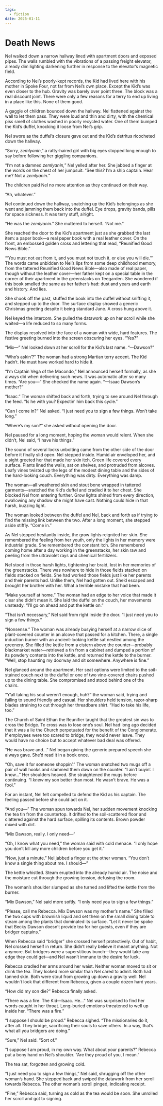 ```yaml
---
tags:
  - fiction
date: 2025-01-11
---
```

# Death News

<span class="firstletter">N</span><span class="firstwords">el walked down a narrow</span> hallway lined with apartment doors and exposed pipes. The walls rumbled with the vibrations of a passing freight elevator, already dim lighting darkening further in response to the elevator’s magnetic field.

According to Nel’s poorly-kept records, the Kid had lived here with his mother in Spoke Four, not far from Nel’s own place. Except the Kid’s was even closer to the hub. Gravity was barely over point three. The block was a real discount joint. There were only a few reasons for a terry to end up living in a place like this. None of them good.

A gaggle of children bounced down the hallway. Nel flattened against the wall to let them pass. They were loud and thin and dirty, with the chemical piss smell of clothes washed in poorly recycled water. One of them bumped the Kid’s duffel, knocking it loose from Nel’s grip.

Nel swore as the duffel’s closure gave out and the Kid’s detritus ricocheted down the hallway.

“Sorry, *zemlyanin*,” a ratty-haired girl with big eyes stopped long enough to say before following her giggling companions.

“I’m not a damned *zemlyanin,*” Nel yelled after her. She jabbed a finger at the words on the chest of her jumpsuit. “See this? I’m a ship captain. Hear me? Not a *zemlyanin.”*

The children paid Nel no more attention as they continued on their way.

“Ah, whatever.”

Nel continued down the hallway, snatching up the Kid’s belongings as she went and jamming them back into the duffel. Eye drops, gravity bands, pills for space sickness. It was terry stuff, alright.

“He was the *zemlyanin*.” She muttered to herself. “Not me.”

She reached the door to the Kid’s apartment just as she grabbed the last item: a paper book—a real paper book with a real leather cover. On the front, an embossed golden cross and lettering that read, “Reunified Good News Bible.”

“‘You must not eat from it, and you must not touch it, or else you will die.’” The words came unbidden to Nel’s lips from some deep childhood memory, from the tattered Reunified Good News Bible—also made of real paper, though without the leather cover—her father kept on a special table in the corner of their apartment in the greenstacks on Teegarden. She wondered if this book smelled the same as her father’s had: dust and years and earth and history. And lies.

She shook off the past, stuffed the book into the duffel without sniffing it, and stepped up to the door. The surface display showed a generic Christmas greeting despite it being standard June. A cross hung above it.

Nel keyed the intercom. She pulled the datawork up on her scroll while she waited—a life reduced to so many forms.

The display resolved into the face of a woman with wide, hard features. The festive greeting burned into the screen obscuring her eyes. “Yes?”

“Mix—” Nel looked down at her scroll for the Kid’s last name. “—Dawson?”

“Who’s askin’?” The woman had a strong Martian terry accent. The Kid hadn’t. He must have worked hard to hide it.

“I’m Captain Vega of the Macondo,” Nel announced herself formally, as she always did when delivering such news. It was automatic after so many times. “Are you—” She checked the name again. “—Isaac Dawson’s mother?”

“Isaac.” The woman shifted back and forth, trying to see around Nel through the feed. “Is he with you? Expectin’ him back this cycle.”

“Can I come in?” Nel asked. “I just need you to sign a few things. Won’t take long.”

“Where’s my son?” she asked without opening the door.

Nel paused for a long moment, hoping the woman would relent. When she didn’t, Nel said, “I have his things.”

The sound of several locks unbolting came from the other side of the door before it finally slid open. Nel stepped inside. Humid air enveloped her, and a sight greeted her that made her skin itch. Green life covered every surface. Plants lined the walls, sat on shelves, and protruded from alcoves. Leafy vines twisted up the legs of the modest dining table and the sides of the hard-looking couch. Everything was dirty. Everything was damp.

The woman—all weathered skin and stout bone wrapped in tattered garments—snatched the Kid’s duffel and cradled it to her chest. She blocked Nel from entering further. Grow lights shined from every direction, swallowing any shadow she might have cast. Nothing could hide in that harsh, buzzing light.

The woman looked between the duffel and Nel, back and forth as if trying to find the missing link between the two. After a long moment, she stepped aside stiffly. “Come in.”

As Nel stepped hesitantly inside, the grow lights reignited her skin. She remembered the feeling from her youth, only the lights in her memory were industrial grade. She remembered the constant itch. She remembered coming home after a day working in the greenstacks, her skin raw and peeling from the ultraviolet rays and chemical fertilizers.

Nel stood in those harsh lights, tightening her braid, lost in her memories of the greenstacks. There was nowhere to hide in those fields stacked on fields stacked on fields. She had worked those fields just like her parents and their parents had. Unlike them, Nel had gotten out. She’d escaped and brought her brother with her. What a terrible mistake that had been.

“Make yourself at home.” The woman had an edge to her voice that made it clear she didn’t mean it. She laid the duffel on the couch, her movements unsteady. “I’ll go on ahead and put the kettle on.”

“That isn’t necessary,” Nel said from right inside the door. “I just need you to sign a few things.”

“Nonsense.” The woman was already busying herself at a narrow slice of plant-covered counter in an alcove that passed for a kitchen. There, a single induction burner with an ancient-looking kettle sat nestled among the greenery. She filled the kettle from a cistern above the counter—probably blackmarket water—retrieved a tin from a cabinet and dumped a portion of its powdery contents into the kettle, and returned the kettle to the burner. “Well, stop haunting my doorway and sit somewhere. Anywhere is fine.”

Nel glanced around the apartment. Her seat options were limited to the soil-stained couch next to the duffel or one of two vine-covered chairs pushed up to the dining table. She compromised and stood behind one of the chairs.

“Y’all taking his soul weren’t enough, huh?” the woman said, trying and failing to sound friendly and casual. Her shoulders held tension, razor-sharp blades straining to cut through her threadbare shirt. “Had to take his life, too.”

The Church of Saint Ethan the Reunifier taught that the greatest sin was to cross the Bridge. To cross was to lose one’s soul. Nel had long ago decided that it was a lie the Church perpetuated for the benefit of the Conglomerate. If employees were too scared to bridge, they would never leave. They would have no choice but to accept whatever bad deal was offered.

“He was brave and…” Nel began giving the generic prepared speech she always gave. She’d read it in a book once.

“Oh, save it for someone shoppin’.” The woman snatched two mugs off a pair of wall hooks and slammed them down on the counter. “I ain’t buyin’. I know…” Her shoulders heaved. She straightened the mugs before continuing. “I *knew* my son better than most. He wasn’t brave. He was a fool.”

For an instant, Nel felt compelled to defend the Kid as his captain. The feeling passed before she could act on it.

“And you—” The woman spun towards Nel, her sudden movement knocking the tea tin from the countertop. It drifted to the soil-scattered floor and clattered against the hard surface, spilling its contents. Brown powder mixed with dirt.

“Mix Dawson, really. I only need—”

“Oh, I know what you need,” the woman said with cold menace. “I only hope you don’t kill any more children before you get it.”

“Now, just a minute.” Nel jabbed a finger at the other woman. “You don’t know a single thing about me. I should—”

The kettle whistled. Steam erupted into the already humid air. The noise and the moisture cut through the growing tension, defusing the room.

The woman’s shoulder slumped as she turned and lifted the kettle from the burner.

“Mix Dawson,” Nel said more softly. “I only need you to sign a few things.”

“Please, call me Rebecca. Mix Dawson was my mother’s name.” She filled the two cups with brownish liquid and set them on the small dining table to steam among the plants that dominated its surface. “Let it never be spoke that Becky Dawson doesn’t provide tea for her guests, even if they are bridger captains.”

When Rebecca said “bridger” she crossed herself protectively. Out of habit, Nel crossed herself in return. She didn’t really believe it meant anything. Not anymore. But bridgers were a superstitious bunch—they would take any edge they could get—and Nel wasn’t immune to the desire for luck.

Rebecca cradled her arms around her waist. Neither woman moved to sit or drink the tea. They looked more similar than Nel cared to admit. Both had tanned skin. Both were stout from growing up down a gravity well. Nel wouldn’t look that different from Rebecca, given a couple dozen hard years.

“How did my son die?” Rebecca finally asked.

“There was a fire. The Kid—Isaac. He…” Nel was surprised to find her words caught in her throat. Long-buried emotions threatened to well up inside her. “There was a fire.”

“I suppose I should be proud.” Rebecca sighed. “The missionaries do it, after all. They bridge, sacrificing their souls to save others. In a way, that’s what all you bridgers are doing.”

“Sure,” Nel said. “Sort of.”

“I suppose I am proud, in my own way. What about your parents?” Rebecca put a bony hand on Nel’s shoulder. “Are they proud of you, I mean.”

The tea sat, forgotten and growing cold.

“I just need you to sign a few things,” Nel said, shrugging off the other woman’s hand. She stepped back and swiped the datawork from her scroll towards Rebecca. The other woman’s scroll pinged, indicating receipt.

“Fine,” Rebecca said, turning as cold as the tea would be soon. She unrolled her scroll and got to signing.